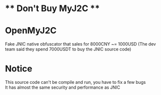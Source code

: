 # <h1><b>** Don't Buy MyJ2C **</b></h1>
# OpenMyJ2C
Fake JNIC native obfuscator that sales for 8000CNY ~= 1000USD (The dev team said they spend 7000USDT to buy the JNIC source code)
# Notice
This source code can't be compile and run, you have to fix a few bugs<br>
It has almost the same security and performance as JNIC<br>
